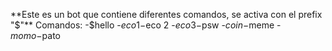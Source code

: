 **Este es un bot que contiene diferentes comandos, se activa con el prefix "$"**
Comandos: 
-$hello
-$eco 1
-$eco 2
-$eco 3
-$psw
-$coin
-$meme
-$momo
-$pato

